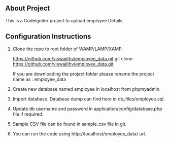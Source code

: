 
## About Project

This is a CodeIgniter project to upload employee Details.

## Configuration Instructions

1. Clone the repo to root folder of WAMP/LAMP/XAMP.
   
   https://github.com/viswajithv/employee_data.git
   git clone https://github.com/viswajithv/employee_data.git
	 
	 If you are downloading the project folder please rename the project name as : employee_data
	 
2. Create new database named employee in localhost from phpmyadmin.
3. Import database. Database dump can find here in db_files/employee.sql.
4. Update db username and password in application/config/database.php file if required.
5. Sample CSV file can be found in sample_csv file in git.
6. You can run the code using http://localhost/employee_data/ url.
